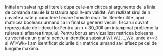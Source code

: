 Initial am salvat n,p si literele dupa ce le-am citit ca si argumente de la linia de comanda sau de la tastatura apoi le-am validat. 
Am realizat sirul de n cuvinte a cate p caractere fiecare formate doar din literele citite ,apoi matricea booleana urmand ca in final sa generez vecinii fiecarui cuvant reprezentate de indexul lor.Pentru un n > 30_000 am intampinat probleme la rularea si afisarea timpului.
Pentru bonus am vizualizat matricea boleeana cu vecinii ca un graf si pentru a identifica subsirul W1,W2,...,Wk ,unde k>=3 si W1=Wk+1 am identificat ciclurile din matrice urmand sa-l afisez pe cel de lungime maxima.
